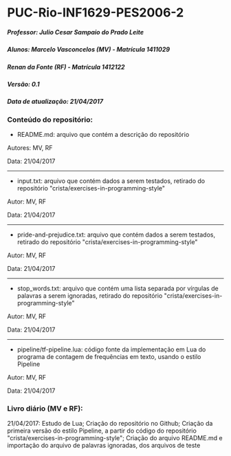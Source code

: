 # PUC-Rio-INF1629-PES2006-2


##### Professor: Julio Cesar Sampaio do Prado Leite
##### Alunos: Marcelo Vasconcelos (MV) - Matrícula 1411029
#####         Renan da Fonte (RF) - Matrícula 1412122

##### Versão: 0.1
##### Data de atualização: 21/04/2017

### Conteúdo do repositório:

 - README.md: arquivo que contém a descrição do repositório
 
 Autores: MV, RF
 
 Data: 21/04/2017
 
 -------------------
 
 - input.txt: arquivo que contém dados a serem testados, retirado do repositório "crista/exercises-in-programming-style"
 
 Autor: MV, RF
 
 Data: 21/04/2017
 
 -------------------
 
 - pride-and-prejudice.txt: arquivo que contém dados a serem testados, retirado do repositório "crista/exercises-in-programming-style"
 
 Autor: MV, RF
 
 Data: 21/04/2017
 
  -------------------
 
 - stop_words.txt: arquivo que contém uma lista separada por vírgulas de palavras a serem ignoradas, retirado do repositório "crista/exercises-in-programming-style"
 
 Autor: MV, RF
 
 Data: 21/04/2017
 
   -------------------
 
 - pipeline/tf-pipeline.lua: código fonte da implementação em Lua do programa de contagem de frequências em texto, usando o estilo Pipeline
 
 Autor: MV, RF
 
 Data: 21/04/2017
 

### Livro diário (MV e RF):

 21/04/2017: Estudo de Lua; Criação do repositório no Github; Criação da primeira versão do estilo Pipeline, a partir do código do repositório "crista/exercises-in-programming-style"; Criação do arquivo README.md e importação do arquivo de palavras ignoradas, dos arquivos de teste
